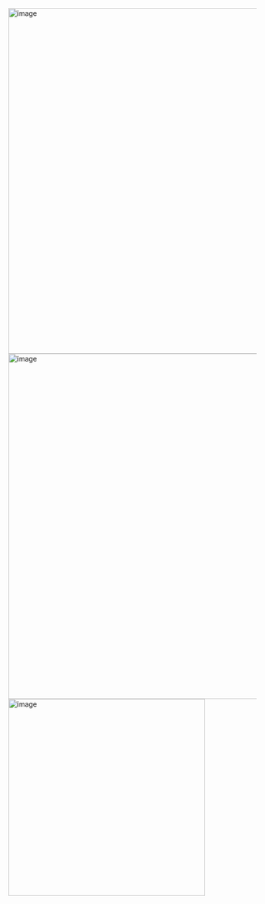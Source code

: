 <img width="700" alt="image" src="https://user-images.githubusercontent.com/4033129/48598819-36533380-e9a8-11e8-816c-0833013eb33a.png">
<img width="700" alt="image" src="https://user-images.githubusercontent.com/4033129/48598826-40753200-e9a8-11e8-9402-c896cb015212.png">
<img width="399" alt="image" src="https://user-images.githubusercontent.com/4033129/48598833-4834d680-e9a8-11e8-9e24-359d5c5af367.png">
